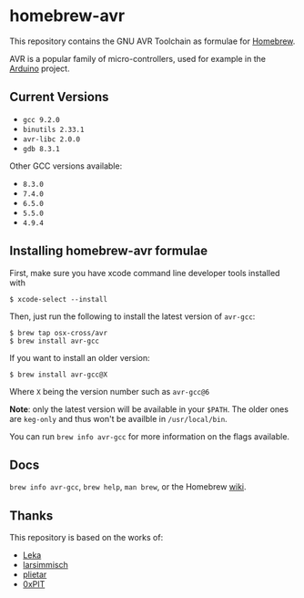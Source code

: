 # homebrew-avr

This repository contains the GNU AVR Toolchain as formulae for [Homebrew].

AVR is a popular family of micro-controllers, used for example in the [Arduino] project.

## Current Versions

-   `gcc 9.2.0`
-   `binutils 2.33.1`
-   `avr-libc 2.0.0`
-   `gdb 8.3.1`

Other GCC versions available:

- `8.3.0`
- `7.4.0`
- `6.5.0`
- `5.5.0`
- `4.9.4`

## Installing homebrew-avr formulae

First, make sure you have xcode command line developer tools installed with

```console
$ xcode-select --install
```

Then, just run the following to install the latest version of `avr-gcc`:

```console
$ brew tap osx-cross/avr
$ brew install avr-gcc
```

If you want to install an older version: 

```console
$ brew install avr-gcc@X
```

Where `X` being the version number such as `avr-gcc@6`

**Note**: only the latest version will be available in your `$PATH`. The older ones are `keg-only` and thus won't be availble in `/usr/local/bin`.

You can run `brew info avr-gcc` for more information on the flags available.

## Docs

`brew info avr-gcc`, `brew help`, `man brew`, or the Homebrew [wiki].

## Thanks

This repository is based on the works of:

-   [Leka]
-   [larsimmisch]
-   [plietar]
-   [0xPIT]

[Homebrew]: http://brew.sh
[Arduino]: http://arduino.cc
[wiki]: http://wiki.github.com/mxcl/homebrew
[Leka]: https://github.com/Leka/homebrew-avr
[larsimmisch]: https://github.com/larsimmisch/homebrew-avr
[plietar]: https://github.com/plietar/homebrew-avr/
[0xPIT]: https://github.com/0xPIT/homebrew-avr
